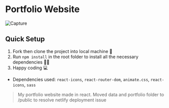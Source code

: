 # Portfolio Website

![Capture](https://github.com/iancenry/portfolio2.0/assets/77986239/9616beb7-ac09-4072-9209-1c2b7a597829)

## Quick Setup

1. Fork then clone the project into local machine 🍴
1. Run `npm install` in the root folder to install all the necessary dependencies 👩‍💻
1. Happy coding 💻

- Dependencies used: `react-icons`, `react-router-dom`, `animate.css`, `react-icons`, `sass`

> My portfolio website made in react.
> Moved data and portfolio folder to /public to resolve netlify deployment issue

